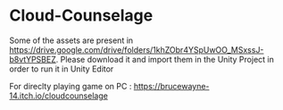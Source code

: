 # Cloud-Counselage

Some of the assets are present in https://drive.google.com/drive/folders/1khZObr4YSpUwOO_MSxssJ-b8vtYPSBEZ.
Please download it and import them in the Unity Project in order to run it in Unity Editor

For direclty playing game on PC : https://brucewayne-14.itch.io/cloudcounselage

